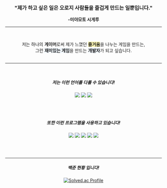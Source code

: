 <center>

### **"제가 하고 싶은 일은 오로지 사람들을 즐겁게 만드는 일뿐입니다."**  
**-미야모토 시게루**

---

<br>

저는 하나의 **게이머**로써 제가 느꼈던 <span style='background-color:#fff5b1'>**즐거움**</span>을 나누는 게임을 만드는,  
그런 <span style='background-color:#f1f8ff'>**재미있는 게임**</span>을 만드는 <span style='background-color:#f1f8ff'>**개발자**</span>가 되고 싶습니다.  
<br>

---

<br>

##### 저는 이런 언어를 **다룰 수** 있습니다!

<img src="https://img.shields.io/badge/C-A8B9CC?style=for-the-badge&logo=C&logoColor=white">

<img src="https://img.shields.io/badge/C%23-239120?style=for-the-badge&logo=C Sharp&logoColor=white">

<img src="https://img.shields.io/badge/C++-00599C?style=for-the-badge&logo=C%2B%2B&logoColor=white">

<br><br>


##### 또한 이런 프로그램을 **사용하고** 있습니다!

<img src="https://img.shields.io/badge/Unity-181717?style=for-the-badge&logo=unity&logoColor=white">

<img src="https://img.shields.io/badge/Unreal Engine-0E1128?style=for-the-badge&logo=Unreal Engine&logoColor=white">

<img src="https://img.shields.io/badge/Git-F05032?style=for-the-badge&logo=Git&logoColor=white">  

<img src="https://img.shields.io/badge/Sourcetree-0052CC?style=for-the-badge&logo=Sourcetree&logoColor=white">  

<img src="https://img.shields.io/badge/Visual Studio-5C2D91?style=for-the-badge&logo=Visual Studio&logoColor=white">  

<br><br>

---

##### **백준** 현황 입니다!


[![Solved.ac Profile](http://mazassumnida.wtf/api/v2/generate_badge?boj=zanke27)](https://solved.ac/zanke27/)
</center>
